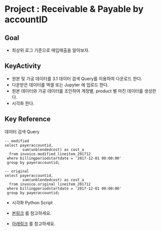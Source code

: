 # Project : Receivable & Payable by accountID 

## Goal
  - 최상위 로그 기준으로 매입매출을 알아보자.

## KeyActivity
  - 원본 및 가공 데이터를 3.1 데이터 검색 Query를 이용하여 다운로드 한다.
  - 다운받은 데이터를 엑셀 또는 Jupyter 에 업로드 한다.
  - 원본 데이터와 가공 데이터를 조인하여 계정별, product 별 마진 데이터를 생성한다.
  - 시각화 한다.

## Key Reference
   데이터 검색 Query

    -- modified
    select payeraccountid,
    		sum(unblendedcost) as cost_a
      from invoice.modified_lineitem_201712 
     where billingperiodstartdate = '2017-12-01 00:00:00'
     group by payeraccountid;
    
    -- original
    select payeraccountid,
    		sum(unblendedcost) as cost_a
      from invoice.original_lineitem_201712 
     where billingperiodstartdate = '2017-12-01 00:00:00'
     group by payeraccountid;
    

  - 시각화 Python Script

  - [본링크](http://support.typora.io/Markdown-Reference/#reference-links) 를 참고하세요.
  - [아래링크](C:\Users\kje\Google_Drive\megazone\DataGatheringVisualization\visualization.py) 를 참고하세요.


